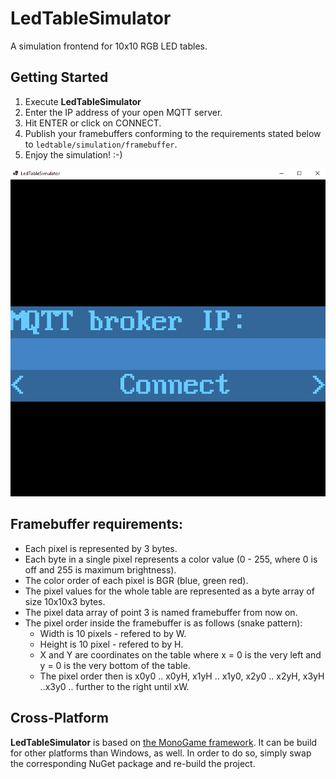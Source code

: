 # LedTableSimulator
A simulation frontend for 10x10 RGB LED tables.

## Getting Started
1. Execute **LedTableSimulator**
2. Enter the IP address of your open MQTT server.
3. Hit ENTER or click on CONNECT.
4. Publish your framebuffers conforming to the requirements stated below to `ledtable/simulation/framebuffer`.
5. Enjoy the simulation! :-)

![](ledtablegif.gif)

## Framebuffer requirements:
- Each pixel is represented by 3 bytes.
- Each byte in a single pixel represents a color value (0 - 255, where 0 is off and 255 is maximum brightness).
- The color order of each pixel is BGR (blue, green red).
- The pixel values for the whole table are represented as a byte array of size 10x10x3 bytes.
- The pixel data array of point 3 is named framebuffer from now on.
- The pixel order inside the framebuffer is as follows (snake pattern):
  - Width is 10 pixels - refered to by W.
  - Height is 10 pixel - refered to by H.
  - X and Y are coordinates on the table where x = 0 is the very left and y = 0 is the very bottom of the table.
  - The pixel order then is x0y0 .. x0yH, x1yH .. x1y0, x2y0 .. x2yH, x3yH ..x3y0 .. further to the right until xW.

## Cross-Platform
**LedTableSimulator** is based on [the MonoGame framework](https://github.com/MonoGame/MonoGame). It can be build for other platforms than Windows, as well. In order to do so, simply swap the corresponding NuGet package and re-build the project.
